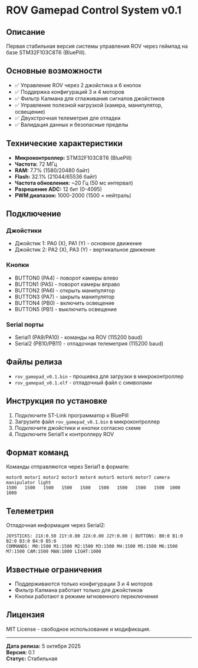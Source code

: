 # ROV Gamepad Control System v0.1

## Описание
Первая стабильная версия системы управления ROV через геймпад на базе STM32F103C8T6 (BluePill).

## Основные возможности
- ✅ Управление ROV через 2 джойстика и 6 кнопок
- ✅ Поддержка конфигураций 3 и 4 моторов
- ✅ Фильтр Калмана для сглаживания сигналов джойстиков
- ✅ Управление полезной нагрузкой (камера, манипулятор, освещение)
- ✅ Двухстрочная телеметрия для отладки
- ✅ Валидация данных и безопасные пределы

## Технические характеристики
- **Микроконтроллер:** STM32F103C8T6 (BluePill)
- **Частота:** 72 МГц
- **RAM:** 7.7% (1580/20480 байт)
- **Flash:** 32.1% (21044/65536 байт)
- **Частота обновления:** ~20 Гц (50 мс интервал)
- **Разрешение ADC:** 12 бит (0-4095)
- **PWM диапазон:** 1000-2000 (1500 = нейтраль)

## Подключение
### Джойстики
- Джойстик 1: PA0 (X), PA1 (Y) - основное движение
- Джойстик 2: PA2 (X), PA3 (Y) - вертикальное движение

### Кнопки
- BUTTON0 (PA4) - поворот камеры влево
- BUTTON1 (PA5) - поворот камеры вправо
- BUTTON2 (PA6) - открыть манипулятор
- BUTTON3 (PA7) - закрыть манипулятор
- BUTTON4 (PB0) - включить освещение
- BUTTON5 (PB1) - выключить освещение

### Serial порты
- Serial1 (PA9/PA10) - команды на ROV (115200 baud)
- Serial2 (PB10/PB11) - отладочная телеметрия (115200 baud)

## Файлы релиза
- `rov_gamepad_v0.1.bin` - прошивка для загрузки в микроконтроллер
- `rov_gamepad_v0.1.elf` - отладочный файл с символами

## Инструкция по установке
1. Подключите ST-Link программатор к BluePill
2. Загрузите файл `rov_gamepad_v0.1.bin` в микроконтроллер
3. Подключите джойстики и кнопки согласно схеме
4. Подключите Serial1 к контроллеру ROV

## Формат команд
Команды отправляются через Serial1 в формате:
```
motor0 motor1 motor2 motor3 motor4 motor5 motor6 motor7 camera manipulator light
1500   1500   1500   1500   1500   1500   1500   1500   1500  1000        1000
```

## Телеметрия
Отладочная информация через Serial2:
```
JOYSTICKS: J1X:0.50 J1Y:0.00 J2X:0.00 J2Y:0.00 | BUTTONS: B0:0 B1:0 B2:0 B3:0 B4:0 B5:0
COMMANDS: M0:1500 M1:1500 M2:1500 M3:1500 M4:1500 M5:1500 M6:1500 M7:1500 CAM:1500 MAN:1000 LIGHT:1000
```

## Известные ограничения
- Поддерживаются только конфигурации 3 и 4 моторов
- Фильтр Калмана работает только для джойстиков
- Кнопки работают в режиме мгновенного переключения

## Лицензия
MIT License - свободное использование и модификация.

---
**Дата релиза:** 5 октября 2025  
**Версия:** 0.1  
**Статус:** Стабильная

